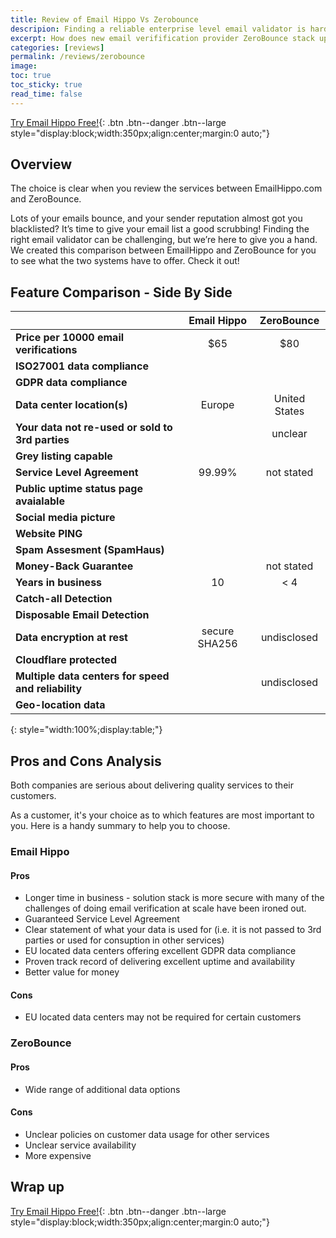 ```yaml
---
title: Review of Email Hippo Vs Zerobounce
descripion: Finding a reliable enterprise level email validator is hard. Check out how we stack against Zerobounce. We don't harvest your data . Zerobounce Does!
excerpt: How does new email verifification provider ZeroBounce stack up against the older Email Hippo services? Find out now.
categories: [reviews]
permalink: /reviews/zerobounce
image: 
toc: true
toc_sticky: true
read_time: false
---
```


[Try Email Hippo Free!](https://register.emailhippo.com/signup){: .btn .btn--danger .btn--large style="display:block;width:350px;align:center;margin:0 auto;"}

## Overview
The choice is clear when you review the services between EmailHippo.com and ZeroBounce.

Lots of your emails bounce, and your sender reputation almost got you blacklisted? It’s time to give your email list a good scrubbing! Finding the right email validator can be challenging, but we’re here to give you a hand. We created this comparison between EmailHippo and ZeroBounce for you to see what the two systems have to offer. Check it out!

## Feature Comparison - Side By Side

|                                                      | Email Hippo                                                    | ZeroBounce                                                   |
|------------------------------------------------------|:--------------------------------------------------------------:|:------------------------------------------------------------:|
|**Price per 10000 email verifications**               | $65                                                            | $80                                                          |
|**ISO27001 data compliance**                          | <i class="fas fa-check fa-2x" style="color:green;"></i>        | <i class="fas fa-check fa-2x" style="color:green;"></i>      |
|**GDPR data compliance**                              | <i class="fas fa-check fa-2x" style="color:green;"></i>        | <i class="fas fa-check fa-2x" style="color:green;"></i>      |
|**Data center location(s)**                           | Europe                                                         | United States                                                |
|**Your data not re-used or sold to 3rd parties**      | <i class="fas fa-check fa-2x" style="color:green;"></i>        | unclear                                                      |
|**Grey listing capable**                              | <i class="fas fa-check fa-2x" style="color:green;"></i>        | <i class="fas fa-check fa-2x" style="color:green;"></i>        |
|**Service Level Agreement**                           | 99.99%                                                         | not stated                                                   |
|**Public uptime status page avaialable**              | <i class="fas fa-check fa-2x" style="color:green;"></i>        | <i class="fas fa-times fa-2x" style="color:red;"></i>        |
|**Social media picture**                              | <i class="fas fa-check fa-2x" style="color:green;"></i>        | <i class="fas fa-times fa-2x" style="color:red;"></i>        |
|**Website PING**                                      | <i class="fas fa-check fa-2x" style="color:green;"></i>        | <i class="fas fa-times fa-2x" style="color:red;"></i>        |
|**Spam Assesment (SpamHaus)**                         | <i class="fas fa-check fa-2x" style="color:green;"></i>        | <i class="fas fa-times fa-2x" style="color:red;"></i>        |
|**Money-Back Guarantee**                              | <i class="fas fa-check fa-2x" style="color:green;"></i>        | not stated                                                   |
|**Years in business**                                 | 10                                                             | < 4                                                          |
|**Catch-all Detection**                               | <i class="fas fa-check fa-2x" style="color:green;"></i>        | <i class="fas fa-check fa-2x" style="color:green;"></i>      |
|**Disposable Email Detection**                        | <i class="fas fa-check fa-2x" style="color:green;"></i>        | <i class="fas fa-check fa-2x" style="color:green;"></i>      |
|**Data encryption at rest**                           | secure SHA256                                                  | undisclosed                                                  |
|**Cloudflare protected**                              | <i class="fas fa-check fa-2x" style="color:green;"></i>        | <i class="fas fa-check fa-2x" style="color:green;"></i>        |
|**Multiple data centers for speed and reliability**   | <i class="fas fa-check fa-2x" style="color:green;"></i>        | undisclosed                                                  |
|**Geo-location data**                                 | <i class="fas fa-check fa-2x" style="color:green;"></i>        | <i class="fas fa-times fa-2x" style="color:red;"></i>        |
{: style="width:100%;display:table;"}

## Pros and Cons Analysis
Both companies are serious about delivering quality services to their customers.

As a customer, it's your choice as to which features are most important to you. Here is a handy summary to help you to choose.

### Email Hippo


#### Pros
* Longer time in business - solution stack is more secure with many of the challenges of doing email verification at scale have been ironed out.
* Guaranteed Service Level Agreement
* Clear statement of what your data is used for (i.e. it is not passed to 3rd parties or used for consuption in other services)
* EU located data centers offering excellent GDPR data compliance
* Proven track record of delivering excellent uptime and availability
* Better value for money

#### Cons
* EU located data centers may not be required for certain customers

### ZeroBounce

#### Pros
* Wide range of additional data options

#### Cons
* Unclear policies on customer data usage for other services
* Unclear service availability
* More expensive

## Wrap up

[Try Email Hippo Free!](https://register.emailhippo.com/signup){: .btn .btn--danger .btn--large style="display:block;width:350px;align:center;margin:0 auto;"}